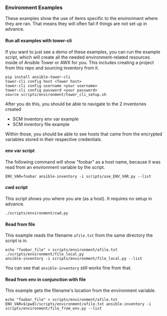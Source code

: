 ### Environment Examples

These examples show the use of items specific to the environment where they
are ran. That means they will often fail if things are not set up in advance.

#### Run all examples with tower-cli

If you want to just see a demo of these examples, you can run the example
script, which will create all the needed environment-related resources
inside of Ansible Tower or AWX for you. This includes creating a project
from this repo and sourcing inventory from it.

```
pip install ansible-tower-cli
tower-cli config host <Tower host>
tower-cli config username <your username>
tower-cli config password <your password>
source scripts/environment/tower_cli_setup.sh
```

After you do this, you should be able to navigate to the 2 inventories created

 - SCM inventory env var example
 - SCM inventory file example

Within those, you should be able to see hosts that came from the encrypted
variables stored in their respective credentials.

#### env var script

The following command will show "foobar" as a host name, because it was read
from an environment variable by the script.

```
ENV_VAR=foobar ansible-inventory -i scripts/use_ENV_VAR.py --list
```

#### cwd script

This script shows you where you are (as a host).
It requires no setup in advance.

```
./scripts/environment/cwd.py 
```

#### Read from file

This example reads the filename `afile.txt` from the same directory the
script is in.

```
echo "foobar_file" > scripts/environment/afile.txt
./scripts/environment/file_local.py
ansible-inventory -i scripts/environment/file_local.py --list
```

You can see that `ansible-inventory` still works fine from that.

#### Read from env in conjunction with file

This example gets the filename's location from the environment variable.

```
echo "foobar_file" > scripts/environment/afile.txt
ENV_VAR=$(pwd)/scripts/environment/afile.txt ansible-inventory -i scripts/environment/file_from_env.py --list
```
